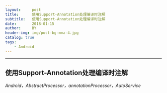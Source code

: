 ```yaml
---
layout:     post
title:      使用Support-Annotation处理编译时注解
subtitle:   使用Support-Annotation处理编译时注解
date:       2018-01-15
author:     BY
header-img: img/post-bg-mma-4.jpg
catalog: true
tags:
    - Android
---
```

---
使用Support-Annotation处理编译时注解
---
*Android，AbstractProcessor，annotationProcessor，AutoService*
